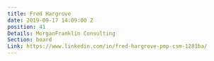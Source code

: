 ```yaml
---
title: Fred Hargrove
date: 2019-09-17 14:09:00 Z
position: 41
Details: MorganFranklin Consulting
Section: board
Link: https://www.linkedin.com/in/fred-hargrove-pmp-csm-1281ba/
---
```


